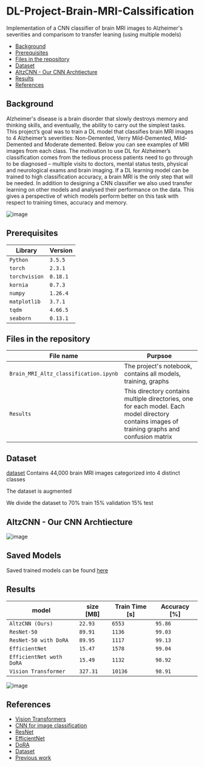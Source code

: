 # DL-Project-Brain-MRI-Calssification
Implementation of a CNN classifier of brain MRI images to Alzheimer's severities and comparisom to transfer leaning (using multiple models)


  * [Background](#background)
  * [Prerequisites](#prerequisites)
  * [Files in the repository](#files-in-the-repository)
  * [Dataset](#dataset)
  * [AltzCNN - Our CNN Archtiecture](#altzCNN---our-cnn-archtiecture)
  * [Results](#results)
  * [References](#references)

## Background
Alzheimer's disease is a brain disorder that slowly destroys memory and thinking skills, and eventually, the ability to carry out the simplest tasks. 
This project’s goal was to train a DL model that classifies brain MRI images to 4 Alzheimer’s severities: 
Non-Demented, Verry Mild-Demented, Mild-Demented and Moderate demented. 
Below you can see examples of MRI images from each class.
The motivation to use DL for Alzheimer’s classification comes from the tedious process patients need to go through to be diagnosed – multiple visits to doctors, 
mental status tests, physical and neurological exams and brain imaging. 
If a DL learning model can be trained to high classification accuracy, a brain MRI is the only step that will be needed.
In addition to designing a CNN classifier we also used transfer learning on other models and analysed their performance on the data. 
This gives a perspective of which models perform better on this task with respect to training times, accuracy and memory. 

![image](https://github.com/user-attachments/assets/bb13e16b-1c78-463d-af7d-b56005378244)


## Prerequisites
|Library         | Version |
|----------------------|----|
|`Python`|  `3.5.5`|
|`torch`|  `2.3.1`|
|`torchvision`|  `0.18.1`|
|`kornia`|  `0.7.3`|
|`numpy`|  `1.26.4`|
|`matplotlib`|  `3.7.1`|
|`tqdm`|  `4.66.5`|
|`seaborn`|  `0.13.1`|




## Files in the repository

|File name         | Purpsoe |
|----------------------|------|
|`Brain_MRI_Altz_classification.ipynb`| The project's notebook, contains all models, training, graphs|
|`Results`| This directory contains multiple directories, one for each model. Each model directory contains images of training graphs and confusion matrix|

## Dataset
[dataset](https://www.kaggle.com/datasets/aryansinghal10/alzheimers-multiclass-dataset-equal-and-augmented)
Contains 44,000 brain MRI images categorized into 4 distinct classes

The dataset is augmented

We divide the dataset to 
70% train
15% validation
15% test


## AltzCNN - Our CNN Archtiecture
![image](https://github.com/user-attachments/assets/854d7e83-5989-44ca-bf16-b6740dfd8cc0)

## Saved Models
Saved trained models can be found [here](https://drive.google.com/drive/folders/1Zx3zuQ56vP9jFeDkFAoaK-iTWzo-otPx?usp=sharing)

## Results
|model                   | size [MB] | Train Time [s] | Accuracy [%] |
|------------------------|-----------|----------------|--------------|
|`AltzCNN (Ours)`        |`22.93`    |`6553`          |`95.86`       |
|`ResNet-50`             |`89.91`    |`1136`          |`99.03`       |
|`ResNet-50 with DoRA`   |`89.95`    |`1117`          |`99.13`       |
|`EfficientNet`          |`15.47`    |`1578`          |`99.04`       |
|`EfficientNet woth DoRA`|`15.49`    |`1132`          |`98.92`       |
|`Vision Transformer`    |`327.31`   |`10136`         |`98.91`       |


![image](https://github.com/user-attachments/assets/9ec80d86-f7f0-4c4c-a02a-fc78b8171fe6)


## References
* [Vision Transformers](https://arxiv.org/abs/2010.11929v2)
* [CNN for image classification](https://ieeexplore.ieee.org/document/8379889)
* [ResNet](https://arxiv.org/abs/1512.03385)
* [EfficientNet](https://arxiv.org/abs/1905.11946)
* [DoRA](https://arxiv.org/abs/2402.09353)
* [Dataset](https://www.kaggle.com/datasets/aryansinghal10/alzheimers-multiclass-dataset-equal-and-augmented)
* [Previous work](https://www.kaggle.com/datasets/uraninjo/augmented-alzheimer-mri-dataset-v2/code)
